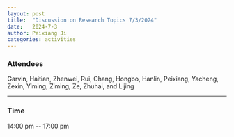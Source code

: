 ```yaml
---
layout: post
title:  "Discussion on Research Topics 7/3/2024"
date:   2024-7-3
author: Peixiang Ji
categories: activities
---
```


### Attendees

Garvin, Haitian, Zhenwei, Rui, Chang, Hongbo, Hanlin, Peixiang, Yacheng, Zexin, Yiming, Ziming, Ze, Zhuhai, and Lijing

---


    
    

### Time

14:00 pm -- 17:00 pm
